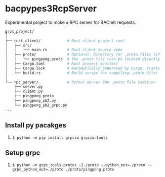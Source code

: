# bacpypes3RcpServer

Experimental project to make a RPC server for BACnet requests.

```bash
grpc_project/
│
├── rust_client/            # Rust client project root
│   ├── src/
│   │   └── main.rs         # Rust client source code
│   ├── proto/              # Optional: Directory for .proto files (if you prefer organizing them separately)
│   │   └── pingpong.proto  # The .proto file (can be located directly in rust_client or inside a subdirectory like this)
│   ├── Cargo.toml          # Rust project manifest
│   ├── Cargo.lock          # Automatically generated by Cargo, tracks dependencies
│   └── build.rs            # Build script for compiling .proto files
│
└── rpc_server/             # Python server and .proto file location
    ├── server.py
    ├── client.py
    ├── pingpong.proto
    ├── pingpong_pb2.py
    └── pingpong_pb2_grpc.py
...

```

## Install py pacakges
1. `$ python -m pip install grpcio grpcio-tools`

## Setup grpc
1. `$ python -m grpc_tools.protoc -I./proto --python_out=./proto --grpc_python_out=./proto ./proto/pingpong.proto`